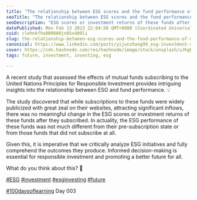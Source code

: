 ```yaml
---
title: "The relationship between ESG scores and the fund performance of mutual funds was not much different at all"
seoTitle: "The relationship between ESG scores and the fund performance of mutual"
seoDescription: "ESG scores or investment returns of these funds after they subscribed. the ESG performance of these funds was not much different"
datePublished: Mon Feb 13 2023 22:04:50 GMT+0000 (Coordinated Universal Time)
cuid: clehnkfho000608jn85x409li
slug: the-relationship-between-esg-scores-and-the-fund-performance-of-mutual-funds-was-not-much-different-at-all
canonical: https://www.linkedin.com/posts/yijunzhang99_esg-investment-sustainableinvesting-activity-7031395468077068289-WIy0?utm_source=share&utm_medium=member_desktop
cover: https://cdn.hashnode.com/res/hashnode/image/stock/unsplash/uJhgEXPqSPk/upload/1da6d8628fec026a7173b820aaef7667.jpeg
tags: future, investment, investing, esg

---
```


A recent study that assessed the effects of mutual funds subscribing to the United Nations Principles for Responsible Investment provides intriguing insights into the relationship between ESG and fund performance. 💡  
  
The study discovered that while subscriptions to these funds were widely publicized with great zeal on their websites, attracting significant inflows, there was no meaningful change in the ESG scores or investment returns of these funds after they subscribed. In actuality, the ESG performance of these funds was not much different from their pre-subscription state or from those funds that did not subscribe at all.  
  
Given this, it is imperative that we critically analyze ESG initiatives and fully comprehend the outcomes they produce. Informed decision-making is essential for responsible investment and promoting a better future for all.  
  
What do you think about this? 🤗  
  
[#ESG](https://www.linkedin.com/feed/hashtag/?keywords=esg&highlightedUpdateUrns=urn%3Ali%3Aactivity%3A7031393151672020992) [#investment](https://www.linkedin.com/feed/hashtag/?keywords=investment&highlightedUpdateUrns=urn%3Ali%3Aactivity%3A7031393151672020992) [#esginvesting](https://www.linkedin.com/feed/hashtag/?keywords=esginvesting&highlightedUpdateUrns=urn%3Ali%3Aactivity%3A7031393151672020992) [#future](https://www.linkedin.com/feed/hashtag/?keywords=future&highlightedUpdateUrns=urn%3Ali%3Aactivity%3A7031393151672020992)  
  
[#100daysoflearning](https://www.linkedin.com/feed/hashtag/?keywords=100daysoflearning&highlightedUpdateUrns=urn%3Ali%3Aactivity%3A7031393151672020992) Day 003